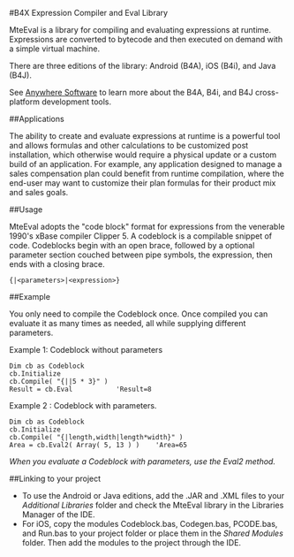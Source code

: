 #B4X Expression Compiler and Eval Library

MteEval is a library for compiling and evaluating expressions at runtime. Expressions are converted to bytecode and then executed on demand with a simple virtual machine.

There are three editions of the library: Android (B4A), iOS (B4i), and Java (B4J).

See [Anywhere Software](https://www.b4x.com/) to learn more about the B4A, B4i, and B4J cross-platform development tools.

##Applications

The ability to create and evaluate expressions at runtime is a powerful tool and allows formulas and other calculations to be customized post installation, which otherwise would require a physical update or a custom build of an application.  For example, any application designed to manage a sales compensation plan could benefit from runtime compilation, where the end-user may want to customize their plan formulas for their product mix and sales goals.  

##Usage

MteEval adopts the "code block" format for expressions from the venerable 1990's xBase compiler Clipper 5.  A codeblock is a compilable snippet of code.  Codeblocks begin with an open brace, followed by a optional parameter section couched between pipe symbols, the expression, then ends with a closing brace.

```clipper
{|<parameters>|<expression>}
```

##Example

You only need to compile the Codeblock once.  Once compiled you can evaluate it as many times as needed, all while supplying different parameters. 

Example 1: Codeblock without parameters

```vbnet
Dim cb as Codeblock
cb.Initialize
cb.Compile( "{||5 * 3}" )
Result = cb.Eval           'Result=8
```

Example 2 : Codeblock with parameters.

```vbnet
Dim cb as Codeblock
cb.Initialize
cb.Compile( "{|length,width|length*width}" )
Area = cb.Eval2( Array( 5, 13 ) )    'Area=65
```
_When you evaluate a Codeblock with parameters, use the Eval2 method._

##Linking to your project

* To use the Android or Java editions, add the .JAR and .XML files to your _Additional Libraries_ folder and check the MteEval library in the Libraries Manager of the IDE.  
* For iOS, copy the modules Codeblock.bas, Codegen.bas, PCODE.bas, and Run.bas to your project folder or place them in the _Shared Modules_ folder.  Then add the modules to the project through the IDE.









